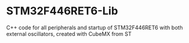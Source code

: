 # STM32F446RET6-Lib
C++ code for all peripherals and startup of STM32F446RET6 with both external oscillators, created with CubeMX from ST
